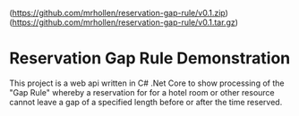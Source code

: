 (https://github.com/mrhollen/reservation-gap-rule/v0.1.zip)
(https://github.com/mrhollen/reservation-gap-rule/v0.1.tar.gz)

# Reservation Gap Rule Demonstration
This project is a web api written in C# .Net Core to show processing of the "Gap Rule" whereby a reservation for for a hotel room or other resource cannot leave a gap of a specified length before or after the time reserved.
